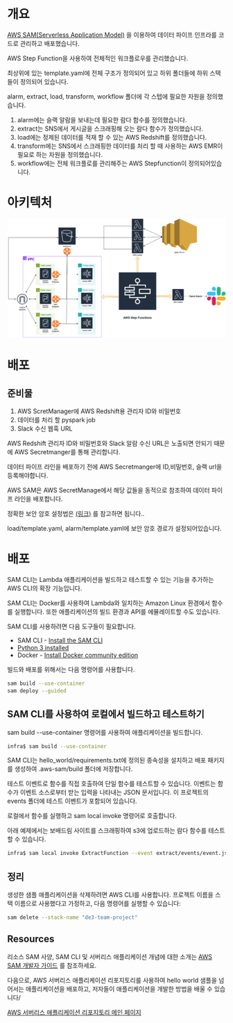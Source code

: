 # 개요

[AWS SAM(Serverless Application Model)](https://aws.amazon.com/ko/serverless/sam/)
을 이용하여 데이터 파이프 인프라를 코드로 관리하고 배포했습니다.

AWS Step Function을 사용하여 전체적인 워크플로우를 관리했습니다.

최상위에 있는 template.yaml에 전체 구조가 정의되어 있고 하위 폴더들에 하위 스택들이 정의되어 있습니다.

alarm, extract, load, transform, workflow 폴더에 각 스텝에 필요한
자원을 정의했습니다.

1. alarm에는 슬랙 알람을 보내는데 필요한 람다 함수를 정의했습니다.
2. extract는 SNS에서 게시글을 스크래핑해 오는 람다 함수가 정의했습니다.
3. load에는 정제된 데이터를 적재 할 수 있는 AWS Redshift를 정의했습니다.
4. transform에는 SNS에서 스크래핑한 데이터를 처리 할 때 사용하는 AWS EMR이
   필요로 하는 자원을 정의했습니다.
5. workflow에는 전체 워크플로를 관리해주는 AWS Stepfunction이 정의되어있습니다.

# 아키텍처

![cloudformation.drawio.png](cloudformation.drawio.png)

# 배포

## 준비물

1. AWS ScretManager에 AWS Redshift용 관리자 ID와 비밀번호
2. 데이터를 처리 할 pyspark job
3. Slack 수신 웹훅 URL

AWS Redshift 관리자 ID와 비밀번호와 Slack 알람 수신 URL은 노출되면 안되기
때문에 AWS Secretmanger를 통해 관리합니다.

데이터 파이프 라인을 배포하기 전에 AWS Secretmanger에 ID,비밀번호, 슬랙 url을
등록해야합니다.

AWS SAM은 AWS SecretManage에서 해당 값들을 동적으로 참조하여 데이터 파이프 라인을 배포합니다.

정확한 보안 암호 설정법은 [(링크)](https://docs.aws.amazon.com/AWSCloudFormation/latest/UserGuide/dynamic-references.html)
를 참고하면 됩니다..

load/template.yaml, alarm/template.yaml에 보안 암호 경로가 설정되어있습니다.

# 배포

SAM CLI는 Lambda 애플리케이션을 빌드하고 테스트할 수 있는 기능을 추가하는 AWS CLI의 확장 기능입니다.

SAM CLI는 Docker를 사용하여 Lambda와 일치하는 Amazon Linux 환경에서 함수를 실행합니다.
또한 애플리케이션의 빌드 환경과 API를 에뮬레이트할 수도 있습니다.

SAM CLI를 사용하려면 다음 도구들이 필요합니다.

* SAM
  CLI - [Install the SAM CLI](https://docs.aws.amazon.com/serverless-application-model/latest/developerguide/serverless-sam-cli-install.html)
* [Python 3 installed](https://www.python.org/downloads/)
* Docker - [Install Docker community edition](https://hub.docker.com/search/?type=edition&offering=community)

빌드와 배포를 위해서는 다음 명령어를 사용합니다.

```bash
sam build --use-container
sam deploy --guided
```

## SAM CLI를 사용하여 로컬에서 빌드하고 테스트하기

sam build --use-container 명령어를 사용하여 애플리케이션을 빌드합니다.

```bash
infra$ sam build --use-container
```

SAM CLI는 hello_world/requirements.txt에 정의된 종속성을 설치하고 배포 패키지를 생성하여 .aws-sam/build 폴더에 저장합니다.

테스트 이벤트로 함수를 직접 호출하여 단일 함수를 테스트할 수 있습니다. 이벤트는 함수가 이벤트 소스로부터 받는 입력을 나타내는 JSON 문서입니다. 이 프로젝트의 events 폴더에 테스트 이벤트가 포함되어
있습니다.

로컬에서 함수를 실행하고 sam local invoke 명령어로 호출합니다.

아래 예제에서는 보배드림 사이트를 스크래핑하여 s3에 업로드하는 람다 함수를 테스트 할 수 있습니다.

```bash
infra$ sam local invoke ExtractFunction --event extract/events/event.json
```

## 정리

생성한 샘플 애플리케이션을 삭제하려면 AWS CLI를 사용합니다. 프로젝트 이름을 스택 이름으로 사용했다고 가정하고, 다음 명령어를 실행할 수 있습니다:

```bash
sam delete --stack-name "de3-team-project"
```

## Resources

리소스
SAM 사양, SAM CLI 및 서버리스 애플리케이션 개념에 대한 소개는
[AWS SAM 개발자 가이드](https://docs.aws.amazon.com/serverless-application-model/latest/developerguide/what-is-sam.html)
를 참조하세요.

다음으로, AWS 서버리스 애플리케이션 리포지토리를 사용하여 hello world 샘플을 넘어서는 애플리케이션을 배포하고, 저자들이 애플리케이션을 개발한 방법을 배울 수 있습니다/

[AWS 서버리스 애플리케이션 리포지토리 메인 페이지](https://aws.amazon.com/serverless/serverlessrepo/)
